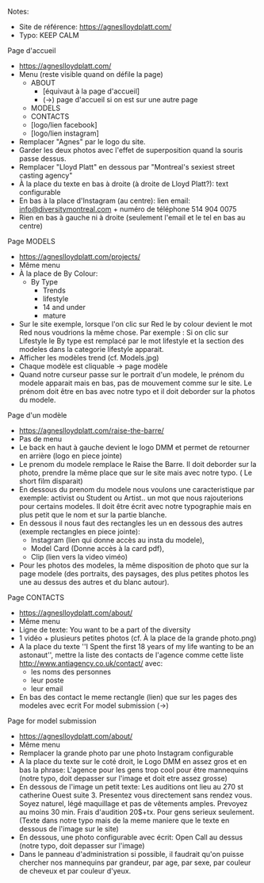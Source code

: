 Notes:
- Site de référence: https://agneslloydplatt.com/
- Typo: KEEP CALM

Page d'accueil
- https://agneslloydplatt.com/
- Menu (reste visible quand on défile la page)
  - ABOUT
    - [équivaut à la page d'accueil]
    - (->) page d'accueil si on est sur une autre page 
  - MODELS
  - CONTACTS
  - [logo/lien facebook]
  - [logo/lien instagram]
- Remplacer "Agnes" par le logo du site.
- Garder les deux photos avec l'effet de superposition quand la souris passe dessus.
- Remplacer "Lloyd Platt" en dessous par "Montreal's sexiest street casting agency"
- À la place du texte en bas à droite (à droite de Lloyd Platt?): text configurable
- En bas à la place d'Instagram (au centre): lien email: info@diversitymontreal.com + numéro de téléphone 514 904 0075
- Rien en bas à gauche ni à droite (seulement l'email et le tel en bas au centre)

Page MODELS
- https://agneslloydplatt.com/projects/
- Même menu
- À la place de By Colour:
  - By Type
    - Trends
    - lifestyle
    - 14 and under
    - mature
- Sur le site exemple, lorsque l'on clic sur Red le by colour devient le mot Red nous voudrions la même chose. 
  Par exemple : Si on clic sur Lifestyle le By type est remplacé par le mot lifestyle et la section des modeles 
  dans la categorie lifestyle apparait.
- Afficher les modèles trend (cf. Models.jpg)
- Chaque modèle est cliquable -> page modèle
- Quand notre curseur passe sur le portrait d'un modele, le prénom du modele apparait mais en bas, pas de mouvement 
  comme sur le site. Le prénom doit être en bas avec notre typo et il doit deborder sur la photos du modele.

Page d'un modèle
- https://agneslloydplatt.com/raise-the-barre/
- Pas de menu
- Le back en haut à gauche devient le logo DMM et permet de retourner en arrière (logo en piece jointe)
- Le prenom du modele remplace le Raise the Barre. 
  Il doit deborder sur la photo, prendre la même place que sur le site mais avec notre typo. ( Le short film disparait)
- En dessous du prenom du modele nous voulons une caracteristique par exemple: 
  activist ou Student ou Artist.. un mot que nous rajouterions pour certains modeles.
  Il doit être écrit avec notre typographie mais en plus petit que le nom et sur la partie blanche.
- En dessous il nous faut des rectangles les un en dessous des autres (exemple rectangles en piece jointe): 
  - Instagram (lien qui donne accès au insta du modele), 
  - Model Card (Donne accès à la card pdf), 
  - Clip (lien vers la video viméo)
- Pour les photos des modeles, la même disposition de photo que sur la page modele 
  (des portraits, des paysages, des plus petites photos les une au dessus des autres et du blanc autour).

Page CONTACTS
- https://agneslloydplatt.com/about/
- Même menu
- Ligne de texte: You want to be a part of the diversity
- 1 vidéo + plusieurs petites photos (cf. À la place de la grande photo.png)
- A la place du texte ''I Spent the first 18 years of my life wanting to be an astonaut'', mettre la
  liste des contacts de l'agence comme cette liste http://www.antiagency.co.uk/contact/ avec:
  - les noms des personnes
  - leur poste
  - leur email
- En bas des contact le meme rectangle (lien) que sur les pages des modeles avec ecrit For model submission (->)

Page for model submission
- https://agneslloydplatt.com/about/
- Même menu
- Remplacer la grande photo par une photo Instagram configurable
- A la place du texte sur le coté droit, le Logo DMM en assez gros et en bas la phrase: 
  L'agence pour les gens trop cool pour être mannequins 
  (notre typo, doit depasser sur l'image et doit etre assez grosse)
- En dessous de l'image un petit texte: 
  Les auditions ont lieu au 270 st catherine Ouest suite 3. 
  Presentez vous directement sans rendez vous. 
  Soyez naturel, légé maquillage et pas de vêtements amples. 
  Prevoyez au moins 30 min. Frais d'audition 20$+tx. 
  Pour gens serieux seulement. 
  (Texte dans notre typo mais de la meme maniere que le texte en dessous de l'image sur le site)
- En dessous, une photo configurable avec écrit: Open Call au dessus (notre typo, doit depasser sur l'image)
- Dans le panneau d'administration si possible, il faudrait qu'on puisse chercher nos mannequins 
  par grandeur, par age, par sexe, par couleur de cheveux et par couleur d'yeux.
